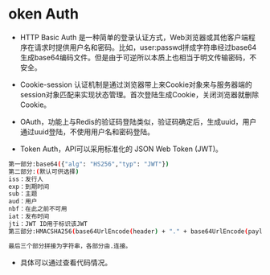 # oken Auth

- HTTP Basic Auth 是一种简单的登录认证方式，Web浏览器或其他客户端程序在请求时提供用户名和密码。比如，user:passwd拼成字符串经过base64生成base64编码文件。但是由于可逆所以本质上也相当于明文传输密码，不安全。

- Cookie-session 认证机制是通过浏览器带上来Cookie对象来与服务器端的session对象匹配来实现状态管理。首次登陆生成Cookie，关闭浏览器就删除Cookie。

- OAuth，功能上与Redis的验证码登陆类似，验证码确定后，生成uuid，用户通过uuid登陆，不使用用户名和密码登陆。

- Token Auth，API可以采用标准化的 JSON Web Token (JWT)。

```bash
第一部分:base64({"alg": "HS256","typ": "JWT"})
第二部分:(默认可供选择)
iss：发行人
exp：到期时间
sub：主题
aud：用户
nbf：在此之前不可用
iat：发布时间
jti：JWT ID用于标识该JWT
第三部分:HMACSHA256(base64UrlEncode(header) + "." + base64UrlEncode(payload),secret)

最后三个部分拼接为字符串，各部分由.连接。
```

- 具体可以通过查看代码情况。
